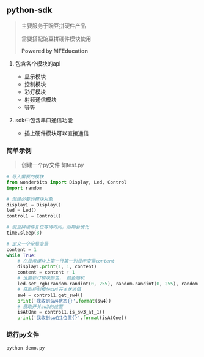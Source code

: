 ## python-sdk

> 主要服务于豌豆拼硬件产品
>
> 需要搭配豌豆拼硬件模块使用
>
> **Powered by MFEducation**

1. 包含各个模块的api
    * 显示模块
    * 控制模块
    * 彩灯模块
    * 射频通信模块
    * 等等

2. sdk中包含串口通信功能
    * 插上硬件模块可以直接通信


### 简单示例
> 创建一个py文件 如test.py

```python
# 导入需要的模块
from wonderbits import Display, Led, Control
import random

# 创建必要的模块对象
display1 = Display()
led = Led()
control1 = Control()

# 豌豆拼硬件复位等待时间，后期会优化
time.sleep(8)

# 定义一个全局变量
content = 1
while True:
    # 在显示模块上第一行第一列显示变量content
    display1.print(1, 1, content)
    content = content + 1
    # 设置彩灯模块颜色， 颜色随机
    led.set_rgb(random.randint(0, 255), random.randint(0, 255), random.randint(0, 255))
    # 获取控制模块sw4开关状态值
    sw4 = control1.get_sw4()
    print('我收到sw4状态{}'.format(sw4))
    # 获取开关sw3的位置
    isAtOne = control1.is_sw3_at_1()
    print('我收到sw在1位置{}'.format(isAtOne))
```

### 运行py文件
```python
python demo.py
```
